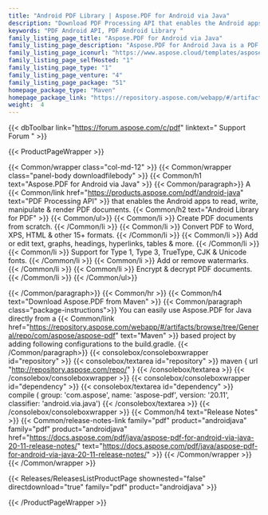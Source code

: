 ```yaml
---
title: "Android PDF Library | Aspose.PDF for Android via Java"
description: "Download PDF Processing API that enables the Android apps to read, write, manipulate & render PDF documents. API supports a vast array of industry-standard file formats including HTML, TXT, EPUB, XPS & images. "
keywords: "PDF Android API, PDF Android Library "
family_listing_page_title: "Aspose.PDF for Android via Java"
family_listing_page_description: "Aspose.PDF for Android Java is a PDF Processing API that enables the Android apps to read, write, manipulate & render PDF documents. It supports working with PDF, TXT and image file formats."
family_listing_page_iconurl: "https://www.aspose.cloud/templates/aspose/App_Themes/V3/images/pdf/272x272/aspose_pdf-for-android-min.png"
family_listing_page_selfHosted: "1"
family_listing_page_type: "1"
family_listing_page_venture: "4"
family_listing_page_package: "51"
homepage_package_type: "Maven"
homepage_package_link: "https://repository.aspose.com/webapp/#/artifacts/browse/tree/General/repo/com/aspose/aspose-pdf"
weight:  4
---
```


{{< dbToolbar link="https://forum.aspose.com/c/pdf" linktext=" Support Forum " >}}


{{< ProductPageWrapper >}}

<!-- ProductPageContent-->
{{< Common/wrapper class="col-md-12" >}}
{{< Common/wrapper class="panel-body downloadfilebody" >}}
{{< Common/h1 text="Aspose.PDF for Android via Java" >}}
{{< Common/paragraph>}}
A {{< Common/link href="https://products.aspose.com/pdf/android-java" text="PDF Processing API"  >}} that enables the Android apps to read, write, manipulate & render PDF documents.
{{< Common/h2 text="Android Library for PDF"  >}} {{< Common/ul>}}
    {{< Common/li >}} Create PDF documents from scratch. {{< /Common/li >}}
   {{< Common/li >}} Convert PDF to Word, XPS, HTML & other 15+ formats. {{< /Common/li >}}
   {{< Common/li >}} Add or edit text, graphs, headings, hyperlinks, tables & more. {{< /Common/li >}}
   {{< Common/li >}} Support for Type 1, Type 3, TrueType, CJK & Unicode fonts. {{< /Common/li >}}
   {{< Common/li >}} Add or remove watermarks. {{< /Common/li >}}
   {{< Common/li >}} Encrypt & decrypt PDF documents. {{< /Common/li >}}
 {{< /Common/ul>}}

{{< /Common/paragraph>}}
{{< Common/hr >}}
{{< Common/h4 text="Download Aspose.PDF from Maven"  >}}
{{< Common/paragraph class="package-instructions">}}
You can easily use Aspose.PDF for Java directly from a {{< Common/link href="https://repository.aspose.com/webapp/#/artifacts/browse/tree/General/repo/com/aspose/aspose-pdf" text="Maven"  >}} based project by adding following configurations to the build.gradle.
 {{< /Common/paragraph>}}
{{< consolebox/consoleboxwrapper id="repository" >}}
       {{< consolebox/textarea id="repository" >}} maven {
    url "http://repository.aspose.com/repo/" } {{< /consolebox/textarea >}}
{{< /consolebox/consoleboxwrapper >}}
{{< consolebox/consoleboxwrapper id="dependency" >}}
       {{< consolebox/textarea id="dependency" >}} compile (
        group: 'com.aspose',
        name: 'aspose-pdf',
        version: '20.11',
        classifier: 'android.via.java') {{< /consolebox/textarea >}}
{{< /consolebox/consoleboxwrapper >}}
{{< Common/h4 text="Release Notes"  >}}
{{< Common/release-notes-link family="pdf" product="androidjava" family="pdf" product="androidjava" href="https://docs.aspose.com/pdf/java/aspose-pdf-for-android-via-java-20-11-release-notes/" text="https://docs.aspose.com/pdf/java/aspose-pdf-for-android-via-java-20-11-release-notes/"  >}}
{{< /Common/wrapper >}}
{{< /Common/wrapper >}}

<!-- /ProductPageContent-->



<!-- ReleasesListProductPage-->
   {{< Releases/ReleasesListProductPage shownested="false"  directdownload="true" family="pdf" product="androidjava" >}}
<!-- /ReleasesListProductPage-->

{{< /ProductPageWrapper >}}

